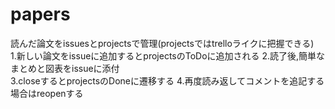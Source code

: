 # papers
読んだ論文をissuesとprojectsで管理(projectsではtrelloライクに把握できる)    
1.新しい論文をissueに追加するとprojectsのToDoに追加される
2.読了後,簡単なまとめと図表をissueに添付  
3.closeするとprojectsのDoneに遷移する
4.再度読み返してコメントを追記する場合はreopenする
